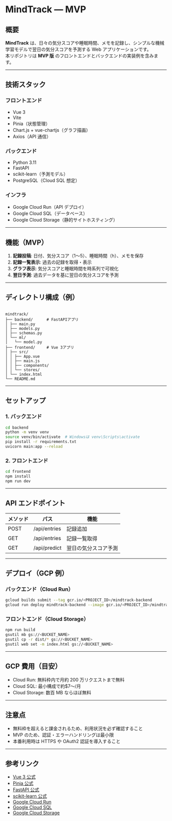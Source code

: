 # MindTrack — MVP

## 概要

**MindTrack** は、日々の気分スコアや睡眠時間、メモを記録し、シンプルな機械学習モデルで翌日の気分スコアを予測する Web アプリケーションです。  
本リポジトリは **MVP 版** のフロントエンドとバックエンドの実装例を含みます。

---

## 技術スタック

### フロントエンド

- Vue 3
- Vite
- Pinia（状態管理）
- Chart.js + vue-chartjs（グラフ描画）
- Axios（API 通信）

### バックエンド

- Python 3.11
- FastAPI
- scikit-learn（予測モデル）
- PostgreSQL（Cloud SQL 想定）

### インフラ

- Google Cloud Run（API デプロイ）
- Google Cloud SQL（データベース）
- Google Cloud Storage（静的サイトホスティング）

---

## 機能（MVP）

1. **記録投稿**: 日付、気分スコア（1〜5）、睡眠時間（h）、メモを保存
2. **記録一覧表示**: 過去の記録を取得・表示
3. **グラフ表示**: 気分スコアと睡眠時間を時系列で可視化
4. **翌日予測**: 過去データを基に翌日の気分スコアを予測

---

## ディレクトリ構成（例）

```

mindtrack/
├── backend/      # FastAPIアプリ
│ ├── main.py
│ ├── models.py
│ ├── schemas.py
│ └── ml/
│   └── model.py
├── frontend/     # Vue 3アプリ
│ ├── src/
│ │ ├── App.vue
│ │ ├── main.js
│ │ ├── components/
│ │ └── stores/
│ └── index.html
└── README.md

```

---

## セットアップ

### 1. バックエンド

```bash
cd backend
python -m venv venv
source venv/bin/activate  # Windowsは venv\Scripts\activate
pip install -r requirements.txt
uvicorn main:app --reload
```

### 2. フロントエンド

```bash
cd frontend
npm install
npm run dev
```

---

## API エンドポイント

| メソッド | パス   | 機能       |
| -------- | ------------ | -------------------- |
| POST   | /api/entries | 記録追加     |
| GET  | /api/entries | 記録一覧取得   |
| GET  | /api/predict | 翌日の気分スコア予測 |

---

## デプロイ（GCP 例）

### バックエンド（Cloud Run）

```bash
gcloud builds submit --tag gcr.io/<PROJECT_ID>/mindtrack-backend
gcloud run deploy mindtrack-backend --image gcr.io/<PROJECT_ID>/mindtrack-backend --platform managed
```

### フロントエンド（Cloud Storage）

```bash
npm run build
gsutil mb gs://<BUCKET_NAME>
gsutil cp -r dist/* gs://<BUCKET_NAME>
gsutil web set -m index.html gs://<BUCKET_NAME>
```

---

## GCP 費用（目安）

- Cloud Run: 無料枠内で月約 200 万リクエストまで無料
- Cloud SQL: 最小構成で約$7〜/月
- Cloud Storage: 数百 MB ならほぼ無料

---

## 注意点

- 無料枠を超えると課金されるため、利用状況を必ず確認すること
- MVP のため、認証・エラーハンドリングは最小限
- 本番利用時は HTTPS や OAuth2 認証を導入すること

---

## 参考リンク

- [Vue 3 公式](https://vuejs.org/)
- [Pinia 公式](https://pinia.vuejs.org/)
- [FastAPI 公式](https://fastapi.tiangolo.com/)
- [scikit-learn 公式](https://scikit-learn.org/)
- [Google Cloud Run](https://cloud.google.com/run)
- [Google Cloud SQL](https://cloud.google.com/sql)
- [Google Cloud Storage](https://cloud.google.com/storage)
